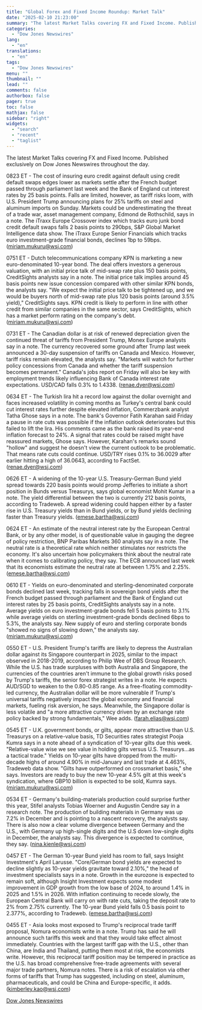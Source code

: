 ```yaml
---
title: "Global Forex and Fixed Income Roundup: Market Talk"
date: "2025-02-10 21:23:00"
summary: "The latest Market Talks covering FX and Fixed Income. Published exclusively on Dow Jones Newswires throughout the day.0823 ET - The cost of insuring euro credit against default using credit default swaps edges lower as markets settle after the French budget passed through parliament last week and the Bank of..."
categories:
  - "Dow Jones Newswires"
lang:
  - "en"
translations:
  - "en"
tags:
  - "Dow Jones Newswires"
menu: ""
thumbnail: ""
lead: ""
comments: false
authorbox: false
pager: true
toc: false
mathjax: false
sidebar: "right"
widgets:
  - "search"
  - "recent"
  - "taglist"
---
```


The latest Market Talks covering FX and Fixed Income. Published exclusively on Dow Jones Newswires throughout the day.

0823 ET - The cost of insuring euro credit against default using credit default swaps edges lower as markets settle after the French budget passed through parliament last week and the Bank of England cut interest rates by 25 basis points. Falls are limited, however, as tariff risks loom, with U.S. President Trump announcing plans for 25% tariffs on steel and aluminum imports on Sunday. Markets could be underestimating the threat of a trade war, asset management company, Edmond de Rothschild, says in a note. The iTraxx Europe Crossover index which tracks euro junk bond credit default swaps falls 2 basis points to 290bps, S&P Global Market Intelligence data show. The iTraxx Europe Senior Financials which tracks euro investment-grade financial bonds, declines 1bp to 59bps. (miriam.mukuru@wsj.com)

0751 ET - Dutch telecommunications company KPN is marketing a new euro-denominated 10-year bond. The deal offers investors a generous valuation, with an initial price talk of mid-swap rate plus 150 basis points, CreditSights analysts say in a note. The initial price talk implies around 45 basis points new issue concession compared with other similar KPN bonds, the analysts say. "We expect the initial price talk to be tightened up, and we would be buyers north of mid-swap rate plus 120 basis points (around 3.5% yield)," CreditSights says. KPN credit is likely to perform in line with other credit from similar companies in the same sector, says CreditSights, which has a market perform rating on the company's debt. (miriam.mukuru@wsj.com)

0731 ET - The Canadian dollar is at risk of renewed depreciation given the continued threat of tariffs from President Trump, Monex Europe analysts say in a note. The currency recovered some ground after Trump last week announced a 30-day suspension of tariffs on Canada and Mexico. However, tariff risks remain elevated, the analysts say. "Markets will watch for further policy concessions from Canada and whether the tariff suspension becomes permanent." Canada's jobs report on Friday will also be key with employment trends likely influencing Bank of Canada interest rate expectations. USD/CAD falls 0.3% to 1.4338. (renae.dyer@wsj.com)

0634 ET - The Turkish lira hit a record low against the dollar overnight and faces increased volatility in coming months as Turkey's central bank could cut interest rates further despite elevated inflation, Commerzbank analyst Tatha Ghose says in a note. The bank's Governor Fatih Karahan said Friday a pause in rate cuts was possible if the inflation outlook deteriorates but this failed to lift the lira. His comments came as the bank raised its year-end inflation forecast to 24%. A signal that rates could be raised might have reassured markets, Ghose says. However, Karahan's remarks sound "hollow" and suggest he doesn't view the current outlook to be problematic. That means rate cuts could continue. USD/TRY rises 0.1% to 36.0029 after earlier hitting a high of 36.0643, according to FactSet. (renae.dyer@wsj.com)

0626 ET - A widening of the 10-year U.S. Treasury-German Bund yield spread towards 220 basis points would promp Jefferies to initiate a short position in Bunds versus Treasurys, says global economist Mohit Kumar in a note. The yield differential between the two is currently 212 basis points, according to Tradeweb. A spread widening could happen either by a faster rise in U.S. Treasury yields than in Bund yields, or by Bund yields declining faster than Treasury yields. (emese.bartha@wsj.com)

0624 ET - An estimate of the neutral interest rate by the European Central Bank, or by any other model, is of questionable value in gauging the degree of policy restriction, BNP Paribas Markets 360 analysts say in a note. The neutral rate is a theoretical rate which neither stimulates nor restricts the economy. It's also uncertain how policymakers think about the neutral rate when it comes to calibrating policy, they say. The ECB announced last week that its economists estimate the neutral rate at between 1.75% and 2.25%. (emese.bartha@wsj.com)

0610 ET - Yields on euro-denominated and sterling-denominated corporate bonds declined last week, tracking falls in sovereign bond yields after the French budget passed through parliament and the Bank of England cut interest rates by 25 basis points, CreditSights analysts say in a note. Average yields on euro investment-grade bonds fell 5 basis points to 3.1% while average yields on sterling investment-grade bonds declined 6bps to 5.3%, the analysts say. New supply of euro and sterling corporate bonds "showed no signs of slowing down," the analysts say. (miriam.mukuru@wsj.com)

0550 ET - U.S. President Trump's tariffs are likely to depress the Australian dollar against its Singapore counterpart in 2025, similar to the impact observed in 2018-2019, according to Philip Wee of DBS Group Research. While the U.S. has trade surpluses with both Australia and Singapore, the currencies of the countries aren't immune to the global growth risks posed by Trump's tariffs, the senior forex strategist writes in a note. He expects AUD/SGD to weaken to the 0.80-0.85 range. As a free-floating commodity-led currency, the Australian dollar will be more vulnerable if Trump's universal tariffs negatively impact the global economy and financial markets, fueling risk aversion, he says. Meanwhile, the Singapore dollar is less volatile and "a more attractive currency driven by an exchange rate policy backed by strong fundamentals," Wee adds. (farah.elias@wsj.com)

0545 ET - U.K. government bonds, or gilts, appear more attractive than U.S. Treasurys on a relative-value basis, TD Securities rates strategist Pooja Kumra says in a note ahead of a syndication of 10-year gilts due this week. "Relative-value wise we see value in holding gilts versus U.S. Treasurys...as a tactical trade." Yields on 10-year gilts have dropped from the multi-decade highs of around 4.90% in mid-January and last trade at 4.463%, Tradeweb data show. "Gilts have outperformed on crossmarket basis," she says. Investors are ready to buy the new 10-year 4.5% gilt at this week's syndication, where GBP10 billion is expected to be sold, Kumra says. (miriam.mukuru@wsj.com)

0534 ET - Germany's building-materials production could surprise further this year, Stifel analysts Tobias Woerner and Augustin Cendre say in a research note. The production of building materials in Germany was up 7.2% in December and is pointing to a nascent recovery, the analysts say. There is also now a clear volume divergence between Germany and the U.S., with Germany up high-single digits and the U.S down low-single digits in December, the analysts say. This divergence is expected to continue, they say. (nina.kienle@wsj.com)

0457 ET - The German 10-year Bund yield has room to fall, says Insight Investment's April Larusse. "Core/German bond yields are expected to decline slightly as 10-year yields gravitate toward 2.10%," the head of investment specialists says in a note. Growth in the eurozone is expected to remain soft, although Insight Investment expects some modest improvement in GDP growth from the low base of 2024, to around 1.4% in 2025 and 1.5% in 2026. With inflation continuing to recede slowly, the European Central Bank will carry on with rate cuts, taking the deposit rate to 2% from 2.75% currently. The 10-year Bund yield falls 0.5 basis point to 2.377%, according to Tradeweb. (emese.bartha@wsj.com)

0455 ET - Asia looks most exposed to Trump's reciprocal trade tariff proposal, Nomura economists write in a note. Trump has said he will announce such tariffs this week and that they would take effect almost immediately. Countries with the largest tariff gap with the U.S., other than China, are India and Thailand, putting them most at risk, the economists write. However, this reciprocal tariff position may be tempered in practice as the U.S. has broad comprehensive free-trade agreements with several major trade partners, Nomura notes. There is a risk of escalation via other forms of tariffs that Trump has suggested, including on steel, aluminum, pharmaceuticals, and could be China and Europe-specific, it adds. (kimberley.kao@wsj.com)

[Dow Jones Newswires](https://www.tradingview.com/news/DJN_DN20250210005161:0/)
